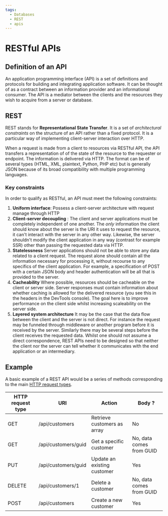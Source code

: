 ```yaml
---
tags:
  - Databases
  - REST
  - apis
---
```


# RESTful APIs

## Definition of an API

An application programming interface (API) is a set of definitions and protocols for building and integrating application software. It can be thought of as a contract between an information provider and an informational consumer. The API is a mediator between the clients and the resources they wish to acquire from a server or database. 

## REST

REST stands for **Representational State Transfer**. It is a set of *architectural constraints* on the structure of an API rather than a fixed protocol. It is a particular way of implementing client-server interaction over HTTP.

When a request is made from a client to resources via RESTful API, the API transfers a representation of of the state of the resource to the requester or endpoint. The information is delivered via HTTP. The format can be of several types (HTML, XML, plaintext, Python, PHP etc) but is generally JSON because of its broad compatibility with multiple programming languages.

### Key constraints

In order to qualify as RESTful, an API must meet the following constraints:

1. **Uniform interface**: 
   Possess a client-server architecture with request manage through HTTP
1. **Client-server decoupling** :
   The client and server applications must be completely independent of one another. The *only* information the client should know about the server is the URI it uses to request the resource, it can't interact with the server in any other way. Likewise, the server shouldn't modify the client application in any way (contrast for example SSR) other than passing the requested data via HTTP.
1. **Statelessness**
   Server applications should not be able to store any data related to a client request. The request alone should contain all the information necessary for processing it, without recourse to any specifics of the client application. For example, a specification of POST with a certain JSON body and header authentication will be all that is provided to the server. 
1. **Cacheability**
   Where possible, resources should be cacheable on the client or server side. Server responses must contain information about whether caching is allowed for the delivered resource (you see this in the headers in the DevTools console). The goal here is to improve performance on the client side whilst increasing scaleability on the server side. 
1. **Layered system architecture** 
   It may be the case that the data flow between the client and the server is not direct. For instance the request may be funneled through middleware or another program before it is received by the server. Similarly there may be several steps before the client receives the requested data. Whilst one should not assume a direct correspondence, REST APIs need to be designed so that neither the client nor the server can tell whether it communicates with the end application or an intermediary. 

## Example

A basic example of a REST API would be a series of methods corresponding to the main [HTTP request types](/Databases/HTTP_request_types.md).

| HTTP request type 	| URI                 	| Action                       	| Body ?                   	|
|-------------------	|---------------------	|------------------------------	|--------------------------	|
| GET               	| /api/customers      	| Retrieve customers as array  	| No                       	|
| GET               	| /api/customers/guid 	| Get a specific customer      	| No, data comes from GUID 	|
| PUT               	| /api/customers/guid 	| Update an existing customer  	| Yes                      	|
| DELETE            	| /api/customers/1    	| Delete a customer            	| No, data comes from GUID 	|
| POST              	| /api/customers      	| Create a new customer        	| Yes                      	|

